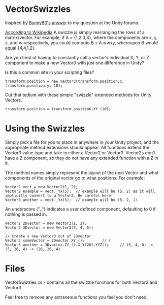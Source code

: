 # VectorSwizzles

Inspired by [Bunny83's answer](https://answers.unity.com/questions/1441682/create-custom-constructors-for-monobehaviors-vecto.html) to my question at the Unity forums.

[According to Wikipedia](https://en.wikipedia.org/wiki/Swizzling_%28computer_graphics%29)
A swizzle is simply rearranging the rows of a matrix/vector. 
For example, if A = {1,2,3,4}, where the components are x, y, z, and w respectively, you could compute B = A.wwxy, whereupon B would equal {4,4,1,2}.

Are you tired of having to constantly call a vector's individual X, Y, or Z component to make a new Vector3 with just one difference in Unity?

Is this a common site in your scripting files?

```
transform.position = new Vector3(transform.position.x, transform.position.y, 10);
```
Cut that tedium with these simple "swizzle" extended methods for Unity Vectors.
```
transform.position = transform.position.XY_(10);
```



# Using the Swizzles

Simply pick a file for you to place in anywhere in your Unity project, and the appropriate method extensions should appear. All functions extend the Vector3 value type and take in either a Vector2 or Vector3. Vector2s don't have a Z component, so they do not have any extended function with a Z in it.

The method names simply represent the layout of the next Vector and what components of the original vector go to what positions. For example;
```
Vector2 vect = new Vector2(1, 2);
Vector2 example = vect._YX(5);	// example will be (5, 2) as it will implicitly convert to a Vector2. Be careful here!
Vector3 another = vect._YX(5);  // example will be (5, 2, 1)
```
An underscore ("\_") indicates a user defined component, defaulting to 0 if nothing is passed in.

```
Vector2 2Dvector = new Vector2(1, 2);
Vector3 3Dvector = new Vector3(3, 4, 5);

// Create a new Vector3 out of 2Dvector
Vector3 someVector = 2Dvector.XY_();		// (
Vector3 another = 3Dvector.ZY_().X_Y(26).YYZ();		// (5, 4, 0) -> (5, 26, 4) -> (26, 26, 4)
```

# Files

VectorSwizzles.cs - contains all the swizzle functions for both Vector2 and Vector3

Feel free to remove any extraneous functions you feel you don't need. 
